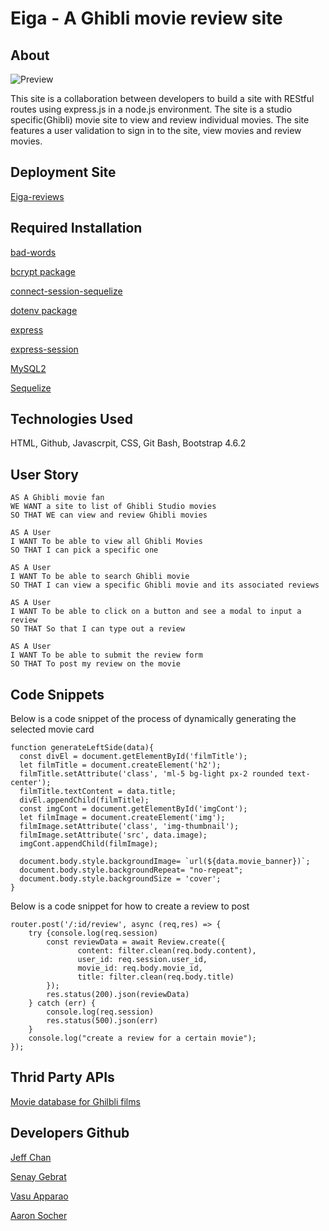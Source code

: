 # Eiga - A Ghibli movie review site

## About
![Preview](./public/assets/images/Eiga.gif)


This site is a collaboration between developers to build a site with REStful routes using express.js in a node.js environment. The site is a studio specific(Ghibli) movie site to view and review individual movies. The site features a user validation to sign in to the site, view movies and review movies.

## Deployment Site

[Eiga-reviews](https://eiga-reviews.herokuapp.com/)

## Required Installation

[bad-words](https://www.npmjs.com/package/bad-words)

[bcrypt package](https://www.npmjs.com/package/bcrypt)
 
[connect-session-sequelize](https://www.npmjs.com/package/connect-session-sequelize)
 
[dotenv package](https://www.npmjs.com/package/dotenv)

[express](https://www.npmjs.com/package/express)
 
[express-session](https://www.npmjs.com/package/express-session)
 
[MySQL2](https://www.npmjs.com/package/mysql2)
 
[Sequelize](https://www.npmjs.com/package/sequelize)


## Technologies Used

HTML, Github, Javascrpit, CSS, Git Bash, Bootstrap 4.6.2

## User Story
```
AS A Ghibli movie fan
WE WANT a site to list of Ghibli Studio movies
SO THAT WE can view and review Ghibli movies

AS A User
I WANT To be able to view all Ghibli Movies
SO THAT I can pick a specific one

AS A User
I WANT To be able to search Ghibli movie 
SO THAT I can view a specific Ghibli movie and its associated reviews

AS A User
I WANT To be able to click on a button and see a modal to input a review
SO THAT So that I can type out a review

AS A User
I WANT To be able to submit the review form 
SO THAT To post my review on the movie 
```

## Code Snippets

Below is a code snippet of the process of dynamically generating the selected movie card
```
function generateLeftSide(data){
  const divEl = document.getElementById('filmTitle');
  let filmTitle = document.createElement('h2');
  filmTitle.setAttribute('class', 'ml-5 bg-light px-2 rounded text-center');
  filmTitle.textContent = data.title;
  divEl.appendChild(filmTitle);
  const imgCont = document.getElementById('imgCont');
  let filmImage = document.createElement('img');
  filmImage.setAttribute('class', 'img-thumbnail');
  filmImage.setAttribute('src', data.image);
  imgCont.appendChild(filmImage);

  document.body.style.backgroundImage= `url(${data.movie_banner})`;
  document.body.style.backgroundRepeat= "no-repeat";
  document.body.style.backgroundSize = 'cover';
}
```

Below is a code snippet for how to create a review to post

```
router.post('/:id/review', async (req,res) => {
    try {console.log(req.session)
        const reviewData = await Review.create({
               content: filter.clean(req.body.content),
               user_id: req.session.user_id,  
               movie_id: req.body.movie_id,
               title: filter.clean(req.body.title)
        });
        res.status(200).json(reviewData)
    } catch (err) {
        console.log(req.session)
        res.status(500).json(err)
    }
    console.log("create a review for a certain movie");
});
```

## Thrid Party APIs

[Movie database for Ghilbli films](https://ghibliapi.herokuapp.com/#section/Studio-Ghibli-API)
 

## Developers Github

[Jeff Chan](https://github.com/chanjeff520)

[Senay Gebrat](https://github.com/senaygebrat)

[Vasu Apparao](https://github.com/Elduderino23)

[Aaron Socher](https://github.com/AMESocker)
